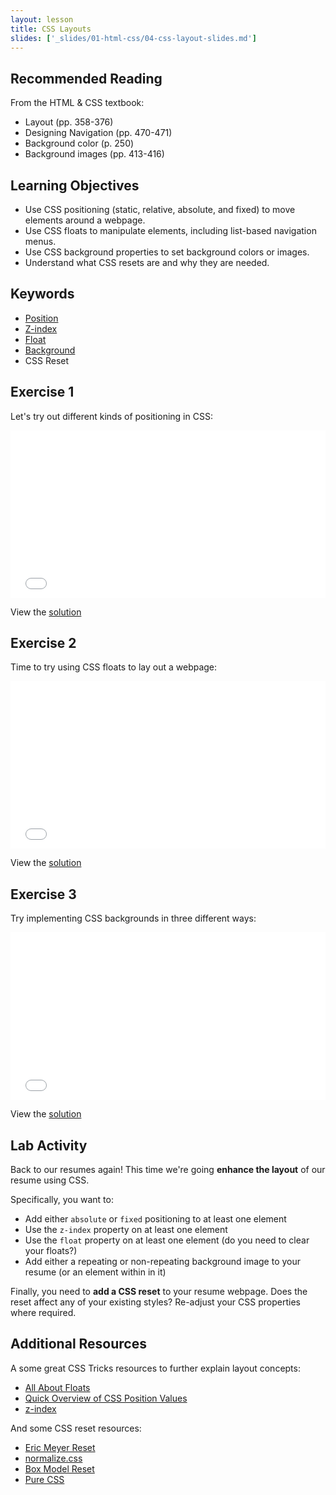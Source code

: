 ```yaml
---
layout: lesson
title: CSS Layouts
slides: ['_slides/01-html-css/04-css-layout-slides.md']
---
```


## Recommended Reading

From the HTML & CSS textbook:

- Layout (pp. 358-376)
- Designing Navigation (pp. 470-471)
- Background color (p. 250)
- Background images (pp. 413-416)

## Learning Objectives

- Use CSS positioning (static, relative, absolute, and fixed) to move elements around a webpage.
- Use CSS floats to manipulate elements, including list-based navigation menus.
- Use CSS background properties to set background colors or images.
- Understand what CSS resets are and why they are needed.

## Keywords

- [Position](https://developer.mozilla.org/en-US/docs/Web/CSS/position)
- [Z-index](https://developer.mozilla.org/en-US/docs/Web/CSS/z-index)
- [Float](https://developer.mozilla.org/en-US/docs/Web/CSS/float)
- [Background](https://developer.mozilla.org/en-US/docs/Web/CSS/background)
- CSS Reset

## Exercise 1

Let's try out different kinds of positioning in CSS:

<iframe height='268' scrolling='no' src='//codepen.io/redacademy/embed/mJwRxG/?height=268&theme-id=0&default-tab=css' frameborder='no' allowtransparency='true' allowfullscreen='true' style='width: 100%;'>See the Pen <a href='http://codepen.io/redacademy/pen/mJwRxG/'>mJwRxG</a> by RED Academy (<a href='http://codepen.io/redacademy'>@redacademy</a>) on <a href='http://codepen.io'>CodePen</a>.
</iframe>

View the [solution](http://codepen.io/redacademy/pen/waegmZ)

## Exercise 2

Time to try using CSS floats to lay out a webpage:

<iframe height='268' scrolling='no' src='//codepen.io/redacademy/embed/yNXgGO/?height=268&theme-id=0&default-tab=css' frameborder='no' allowtransparency='true' allowfullscreen='true' style='width: 100%;'>See the Pen <a href='http://codepen.io/redacademy/pen/yNXgGO/'>yNXgGO</a> by RED Academy (<a href='http://codepen.io/redacademy'>@redacademy</a>) on <a href='http://codepen.io'>CodePen</a>.
</iframe>

View the [solution](http://codepen.io/redacademy/pen/xGrgmP)

## Exercise 3

Try implementing CSS backgrounds in three different ways:

<iframe height='268' scrolling='no' src='//codepen.io/redacademy/embed/eNeKXr/?height=268&theme-id=0&default-tab=css' frameborder='no' allowtransparency='true' allowfullscreen='true' style='width: 100%;'>See the Pen <a href='http://codepen.io/redacademy/pen/eNeKXr/'>eNeKXr</a> by RED Academy (<a href='http://codepen.io/redacademy'>@redacademy</a>) on <a href='http://codepen.io'>CodePen</a>.
</iframe>

View the [solution](http://codepen.io/redacademy/pen/doZKrB)

## Lab Activity

Back to our resumes again! This time we're going **enhance the layout** of our resume using CSS.

Specifically, you want to:

- Add either `absolute` or `fixed` positioning to at least one element
- Use the `z-index` property on at least one element
- Use the `float` property on at least one element (do you need to clear your floats?)
- Add either a repeating or non-repeating background image to your resume (or an element within in it)

Finally, you need to **add a CSS reset** to your resume webpage. Does the reset affect any of your existing styles? Re-adjust your CSS properties where required.

## Additional Resources

A some great CSS Tricks resources to further explain layout concepts:

- [All About Floats](https://css-tricks.com/all-about-floats/)
- [Quick Overview of CSS Position Values](https://css-tricks.com/video-screencasts/110-quick-overview-of-css-position-values/)
- [z-index](https://css-tricks.com/almanac/properties/z/z-index/)

And some CSS reset resources:

- [Eric Meyer Reset](http://meyerweb.com/eric/tools/css/reset/index.html)
- [normalize.css](http://necolas.github.io/normalize.css/)
- [Box Model Reset](https://sunnyis.me/blog/box-model-reset)
- [Pure CSS](http://purecss.io/)
